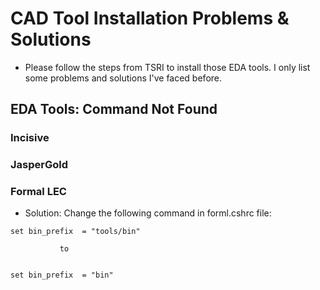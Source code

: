 # CAD Tool Installation Problems & Solutions
* Please follow the steps from TSRI to install those EDA tools. I only list some problems and solutions I've faced before.


## EDA Tools: Command Not Found 
### Incisive

### JasperGold

### Formal LEC
* Solution: Change the following command in forml.cshrc file:
```
set bin_prefix 	= "tools/bin"

           to
              
              
set bin_prefix 	= "bin"
```

